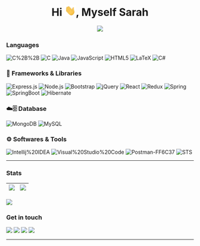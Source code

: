 <!--- 👋 Hi, I’m @Sarah-Ansari
- 👀 I’m interested in ...
- 🌱 I’m currently learning ...
- 💞️ I’m looking to collaborate on ...
- 📫 How to reach me --->
<h1 align="center">Hi <img src="https://raw.githubusercontent.com/ABSphreak/ABSphreak/master/gifs/Hi.gif" width="30px">, Myself Sarah</h1>
<p align="center">
  <a href="https://github.com/Ratheshan03/readme-typing-svg"><img src="https://readme-typing-svg.herokuapp.com?lines=Postgraduate+Diploma+in+Advanced+Computing;Full+Stack+Web+Developer;Aspiring+Learner&center=true&width=550&height=50"></a>
</p>


### Languages
![C%2B%2B](https://img.shields.io/badge/-C%2B%2B-00599C?style=flat-plastic&logo=cplusplus&logoColor=white)
![C](https://img.shields.io/badge/-C-A8B9CC?style=flat-plastic&logo=c&logoColor=white)
![Java](https://img.shields.io/badge/-Java-007396?style=flat-plastic&logo=java&logoColor=white)
![JavaScript](https://img.shields.io/badge/-JavaScript-F7DF1E?style=flat-plastic&logo=javascript&logoColor=white)
![HTML5](https://img.shields.io/badge/-HTML5-E34F26?style=flat-plastic&logo=html5&logoColor=white)
![LaTeX](https://img.shields.io/badge/-LaTeX-008080?style=flat-plastic&logo=latex&logoColor=white)
![C#](https://img.shields.io/badge/c%23-%23239120.svg?style=flat-plastic&logo=csharp&logoColor=white)

### 🧰 Frameworks & Libraries
![Express.js](https://img.shields.io/badge/express.js-%23404d59.svg?style=flat-plastic&logo=express&logoColor=%2361DAFB)
![Node.js](https://img.shields.io/badge/-Node.js-339933?style=flat-plastic&logo=nodedotjs&logoColor=white)
![Bootstrap](https://img.shields.io/badge/-Bootstrap-7952B3?style=flat-plastic&logo=bootstrap&logoColor=white)
![jQuery](https://img.shields.io/badge/jquery-%230769AD.svg?style=flat-plastic&logo=jquery&logoColor=white)
![React](https://img.shields.io/badge/react-%2320232a.svg?style=flat-plastic&logo=react&logoColor=%2361DAFB)
![Redux](https://img.shields.io/badge/redux-%23593d88.svg?style=flat-plastic&logo=redux&logoColor=white)
![Spring](https://img.shields.io/badge/spring-%236DB33F.svg?style=flat-plastic&logo=spring&logoColor=white)
![SpringBoot](https://img.shields.io/badge/-Springboot-6DB33F?style=flat-plastic&logo=springboot&logoColor=white)
![Hibernate](https://img.shields.io/badge/Hibernate-59666C?style=flat-plastic&logo=Hibernate&logoColor=white)


### ☁️🗄️ Database
![MongoDB](https://img.shields.io/badge/-MongoDB-47A248?style=flat-plastic&logo=mongodb&logoColor=white)
![MySQL](https://img.shields.io/badge/-MySQL-4479A1?style=flat-plastic&logo=mysql&logoColor=white)

### ⚙️ Softwares & Tools
![Intellij%20IDEA](https://img.shields.io/badge/-Intellij%20IDEA-000000?style=flat-plastic&logo=Intellij%20IDEA&logoColor=white)
![Visual%20Studio%20Code](https://img.shields.io/badge/-Visual%20Studio%20Code-007ACC?style=flat-plastic&logo=visualstudiocode&logoColor=white)
![Postman-FF6C37](https://img.shields.io/badge/-Postman-FF6C37?style=flat-plastic&logo=Postman&logoColor=white)
![STS](https://img.shields.io/badge/-Eclipse-FE7A16.svg?style=flat-plastic&logo=Eclipse&logoColor=white)




---

### Stats

| <img src="https://github-readme-stats.vercel.app/api?username=Sarah-Ansari&show_icons=true&count_private=true&theme=react"> | <img src="https://github-readme-streak-stats.herokuapp.com/?user=Sarah-Ansari&ring=5094F0&currStreakLabel=5094F0&theme=react"/> |
|:------------:|:------------:|
 <a href="https://github.com/Sarah-Ansari">
    <img align="center" height="175px"  src="https://github-readme-stats.vercel.app/api/top-langs/?username=Sarah-Ansari&text_color=FFFFFF&bg_color=000000&title_color=94b4a4&langs_count=15&layout=compact&hide_border=true&theme=react" />
  </a>

<!---[![Sarah's github activity graph](https://github-readme-activity-graph.vercel.app/graph?username=Sarah-Ansari&theme=react)]()--->



### Get in touch

<!-- 
[![](https://img.shields.io/badge/-@saquibansari0101-181717?style=for-the-badge&logo=Github&logoColor=white)](https://github.com/saquibansari0101) -->
[![](https://img.shields.io/badge/-@SarahAnjumAnsari-0A66C2?style=for-the-badge&logo=Linkedin&logoColor=white)](https://linkedin.com/in/sarah-anjum-ansari)
[![](https://img.shields.io/badge/-@Sarah-Ansari-0078D4?style=for-the-badge&logo=gmail&logoColor=white)](mailto:sarahansari633@gmail.com)
[![](https://img.shields.io/badge/-@saquib__ansari-2EC866?style=for-the-badge&logo=Hackerrank&logoColor=white)](https://hackerrank.com/saquib_ansari)
[![](https://img.shields.io/badge/-Sarah-Ansari.github.io-000000?style=for-the-badge&logo=Grav&logoColor=white)](http://Sarah-Ansari.github.io/)

---




<!---
Sarah-Ansari/Sarah-Ansari is a ✨ special ✨ repository because its `README.md` (this file) appears on your GitHub profile.
You can click the Preview link to take a look at your changes.
--->
